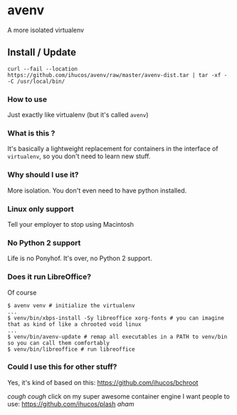 # avenv
A more isolated virtualenv

## Install / Update
```
curl --fail --location https://github.com/ihucos/avenv/raw/master/avenv-dist.tar | tar -xf - -C /usr/local/bin/
```

### How to use
Just exactly like virtualenv (but it's called `avenv`)

### What is this ?
It's basically a lightweight replacement for containers in the interface of `virtualenv`, so you don't need to learn new stuff.

### Why should I use it?
More isolation. You don't even need to have python installed.

### Linux only support
Tell your employer to stop using Macintosh

### No Python 2 support
Life is no Ponyhof. It's over, no Python 2 support.

### Does it run LibreOffice?
Of course
```
$ avenv venv # initialize the virtualenv
...
$ venv/bin/xbps-install -Sy libreoffice xorg-fonts # you can imagine that as kind of like a chrooted void linux
...
$ venv/bin/avenv-update # remap all executables in a PATH to venv/bin so you can call them comfortably
$ venv/bin/libreoffice # run libreoffice
```

### Could I use this for other stuff?
Yes, it's kind of based on this: https://github.com/ihucos/bchroot

*cough* *cough* click on my super awesome container engine I want people to use: https://github.com/ihucos/plash *aham*
